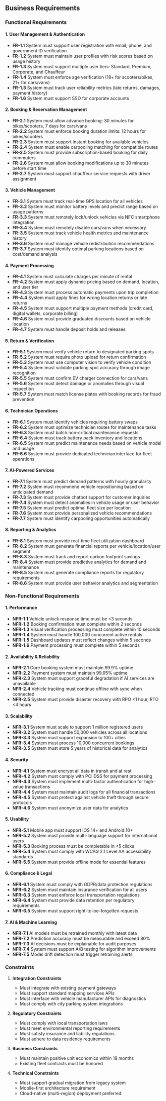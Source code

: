 ## Business Requirements

### Functional Requirements

#### 1. User Management & Authentication
- **FR-1.1** System must support user registration with email, phone, and government ID verification
- **FR-1.2** System must maintain user profiles with risk scores based on usage history
- **FR-1.3** System must support multiple user tiers: Standard, Premium, Corporate, and Chauffeur
- **FR-1.4** System must enforce age verification (18+ for scooters/bikes, 21+ for cars/vans)
- **FR-1.5** System must track user reliability metrics (late returns, damages, payment history)
- **FR-1.6** System must support SSO for corporate accounts

#### 2. Booking & Reservation Management
- **FR-2.1** System must allow advance booking: 30 minutes for bikes/scooters, 7 days for cars/vans
- **FR-2.2** System must enforce booking duration limits: 12 hours for bikes/scooters
- **FR-2.3** System must support instant booking for available vehicles
- **FR-2.4** System must enable carpooling matching for compatible routes
- **FR-2.5** System must provide subscription-based booking for daily commuters
- **FR-2.6** System must allow booking modifications up to 30 minutes before start time
- **FR-2.7** System must support chauffeur service requests with driver assignment

#### 3. Vehicle Management
- **FR-3.1** System must track real-time GPS location for all vehicles
- **FR-3.2** System must monitor battery levels and predict range based on usage patterns
- **FR-3.3** System must remotely lock/unlock vehicles via NFC smartphone integration
- **FR-3.4** System must remotely disable cars/vans when necessary
- **FR-3.5** System must track vehicle health metrics and maintenance history
- **FR-3.6** System must manage vehicle redistribution recommendations
- **FR-3.7** System must identify optimal parking locations based on cost/demand analysis

#### 4. Payment Processing
- **FR-4.1** System must calculate charges per minute of rental
- **FR-4.2** System must apply dynamic pricing based on demand, location, and user tier
- **FR-4.3** System must process automatic payments upon trip completion
- **FR-4.4** System must apply fines for wrong location returns or late returns
- **FR-4.5** System must support multiple payment methods (credit card, digital wallets, corporate billing)
- **FR-4.6** System must provide graduated discounts based on vehicle location
- **FR-4.7** System must handle deposit holds and releases

#### 5. Return & Verification
- **FR-5.1** System must verify vehicle return to designated parking spots
- **FR-5.2** System must require photo upload for return confirmation
- **FR-5.3** System must use computer vision to verify vehicle condition
- **FR-5.4** System must validate parking spot accuracy through image recognition
- **FR-5.5** System must confirm EV charger connection for cars/vans
- **FR-5.6** System must detect damage or anomalies through visual inspection
- **FR-5.7** System must match license plates with booking records for fraud prevention

#### 6. Technician Operations
- **FR-6.1** System must identify vehicles requiring battery swaps
- **FR-6.2** System must optimize technician routes for maintenance tasks
- **FR-6.3** System must batch non-critical maintenance requests
- **FR-6.4** System must track battery pack inventory and locations
- **FR-6.5** System must predict maintenance needs based on vehicle model and usage
- **FR-6.6** System must provide dedicated technician interface for fleet operations

#### 7. AI-Powered Services
- **FR-7.1** System must predict demand patterns with hourly granularity
- **FR-7.2** System must recommend vehicle repositioning based on anticipated demand
- **FR-7.3** System must provide chatbot support for customer inquiries
- **FR-7.4** System must detect anomalies in vehicle usage or user behavior
- **FR-7.5** System must predict optimal fleet size per location
- **FR-7.6** System must provide personalized vehicle recommendations
- **FR-7.7** System must identify carpooling opportunities automatically

#### 8. Reporting & Analytics
- **FR-8.1** System must provide real-time fleet utilization dashboard
- **FR-8.2** System must generate financial reports per vehicle/location/user segment
- **FR-8.3** System must track and report carbon footprint savings
- **FR-8.4** System must provide predictive analytics for demand and maintenance
- **FR-8.5** System must generate compliance reports for regulatory requirements
- **FR-8.6** System must provide user behavior analytics and segmentation

### Non-Functional Requirements

#### 1. Performance
- **NFR-1.1** Vehicle unlock response time must be <3 seconds
- **NFR-1.2** Booking confirmation must complete within 2 seconds
- **NFR-1.3** Visual verification processing must complete within 10 seconds
- **NFR-1.4** System must handle 100,000 concurrent active rentals
- **NFR-1.5** Dashboard updates must reflect changes within 5 seconds
- **NFR-1.6** Payment processing must complete within 5 seconds

#### 2. Availability & Reliability
- **NFR-2.1** Core booking system must maintain 99.9% uptime
- **NFR-2.2** Payment system must maintain 99.95% uptime
- **NFR-2.3** System must support graceful degradation if AI services are unavailable
- **NFR-2.4** Vehicle tracking must continue offline with sync when connected
- **NFR-2.5** System must provide disaster recovery with RPO <1 hour, RTO <4 hours

#### 3. Scalability
- **NFR-3.1** System must scale to support 1 million registered users
- **NFR-3.2** System must handle 50,000 vehicles across all locations
- **NFR-3.3** System must support expansion to 100+ cities
- **NFR-3.4** System must process 10,000 concurrent bookings
- **NFR-3.5** System must store 5 years of historical data for analytics

#### 4. Security
- **NFR-4.1** System must encrypt all data in transit and at rest
- **NFR-4.2** System must comply with PCI DSS for payment processing
- **NFR-4.3** System must implement multi-factor authentication for high-value transactions
- **NFR-4.4** System must maintain audit logs for all financial transactions
- **NFR-4.5** System must protect against vehicle theft through secure protocols
- **NFR-4.6** System must anonymize user data for analytics

#### 5. Usability
- **NFR-5.1** Mobile app must support iOS 14+ and Android 10+
- **NFR-5.2** System must provide multi-language support for international users
- **NFR-5.3** Booking process must be completable in <5 clicks
- **NFR-5.4** System must comply with WCAG 2.1 Level AA accessibility standards
- **NFR-5.5** System must provide offline mode for essential features

#### 6. Compliance & Legal
- **NFR-6.1** System must comply with GDPR/data protection regulations
- **NFR-6.2** System must maintain insurance verification for all users
- **NFR-6.3** System must enforce local transportation regulations
- **NFR-6.4** System must provide data retention per regulatory requirements
- **NFR-6.5** System must support right-to-be-forgotten requests

#### 7. AI & Machine Learning
- **NFR-7.1** AI models must be retrained monthly with latest data
- **NFR-7.2** Prediction accuracy must be measurable and exceed 80%
- **NFR-7.3** AI decisions must be explainable for audit purposes
- **NFR-7.4** System must support A/B testing for algorithm improvements
- **NFR-7.5** Model drift detection must trigger retraining alerts

### Constraints

1. **Integration Constraints**
   - Must integrate with existing payment gateways
   - Must support standard mapping services APIs
   - Must interface with vehicle manufacturer APIs for diagnostics
   - Must comply with city parking system integrations

2. **Regulatory Constraints**
   - Must comply with local transportation laws
   - Must meet environmental reporting requirements
   - Must satisfy insurance and liability regulations
   - Must adhere to data residency requirements

3. **Business Constraints**
   - Must maintain positive unit economics within 18 months
   - Existing fleet contracts must be honored

4. **Technical Constraints**
   - Must support gradual migration from legacy system
   - Mobile-first architecture requirement
   - Cloud-native (multi-region) deployment preferred
